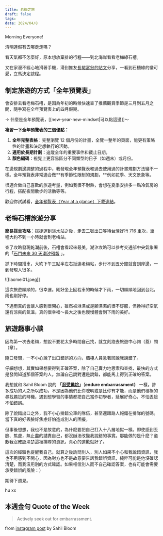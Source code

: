 ```yaml
---
title: 老梅之旅
draft: false
tags: 
date: 2024/04/8
---
```

Morning Everyone!

清明連假有去哪走走嗎？

看天氣都不怎麼好，原本想放棄排的行程——到北海岸看看老梅綠石槽。

又在家漫不經心地滑著手機，滑到推友[長裙富翁的貼文](https://twitter.com/heimlichkeiten/status/1776122632053878792)分享，一看到石槽綠的蠻可愛，立馬決定啟程。


## 制定旅遊的方式「全年預覽表」

會安排去看老梅石槽，是因為年初的時候快速查了推薦觀賞季節是三月到五月之間，隨手寫在全年預覽表上的四月假期。

→ 什麼是全年預覽表，[[new-year-new-mindset|可以點這邊]]～

**複習一下全年預覽表的三個優點：**

1. **全年完整表格**：完整瀏覽 12 個月份的計畫，全覽一整年的頁面，能更有策略性的計畫和決定想執行的活動。
2. **適用於長期計劃**：追蹤全年的重要事件和截止日期。
3. **顏色編碼**：視覺上更容易區分不同類型的日子（如週末）或月份。

在邊規劃邊調整的過程中，我發現全年預覽表和過去使用過的計畫規劃方法蠻不一樣。全年預覽表非常適合做**有季節性限制的規劃，**例如花季、天文景象等。

很適合做自己喜歡的旅遊考量，例如我很不耐熱，會想在夏季安排多一點冷氣房的行程，搭配夜間散步的活動等等。

歡迎你試試看，[全年預覽表（Year at a glance）下載連結](https://docs.google.com/spreadsheets/d/1llBGh5gXi-3VW_afpNGn-FdotY83Mh2xC73DTQh8Jqs/copy)。



## 老梅石槽旅遊分享

**簡易搭車攻略**：搭捷運到淡水站之後，走去二號出口等待台灣好行 716 車次，車程大約不到一小時就會到老梅站。

查了攻略發現乾潮前後，石槽會看起來最美。潮汐攻略可以參考交通部中央氣象署的「[石門未來 30 天潮汐預報](https://www.cwa.gov.tw/V8/C/M/Fishery/tide_30day_MOD/T500022.html) 」。

抓下時間搭車，大約下午三點半左右抵達老梅站，步行不到五分鐘就會到岸邊，一到發現人很多。

![[laomei01.jpeg]]

這次旅遊順順的，很幸運。剛好坐上回程車的時候才下雨，一切順順地回到台北，雨也剛好停。

下過雨真的會讓人感到很開心，雖然被淋濕或是腳濕濕的很不舒服，但換得好空氣還有涼爽的氣溫，真的很幸福～長大之後也慢慢體會到下雨的美好。

## 旅遊趣事小談

因為第一次去老梅，想說不要花太多時間自己找，就立刻跑去旅遊中心詢（蓋）問（章）。

隨口發問，一不小心說了出口錯誤的方向，櫃檯人員急著回說我說錯了。

仔細想想，其實如果想要得到正確答案，除了自己賣力地思索和查找，最快的方式是發問知道那個答案的人，無論自己說對還是說錯，都能馬上得到正確的答案。

我想就和 Sahil Bloom 說的 **「[忍受尷尬](https://www.instagram.com/reel/C4LIPs2Aijo)」（endure embarrassment）** 一樣，許多成功的人之所以成功，不是因為他們比你聰明或是比你有才能，而是他們積極的尋找尷尬的時機，遇到想學習的事情都把自己當作初學者，延展好奇心，不怕丟臉不怕錯誤。

除了說錯出口之外，我不小心排錯公車的隊伍，甚至還跟路人報錯在排隊的號碼。當下真的好丟臉好焦慮好怕造成別人的困擾。

但事後想想，我也不是故意的，為什麼要把自己打入十八層地獄一樣。即使感到丟臉、焦慮，無止盡的譴責自己，都沒辦法改變我說錯的事實。那能做的是什麼？道歉我沒確認清楚這裡排隊的資訊，真心的道歉就好了。

這次的經驗也提醒我自己，就算之後詢問別人，別人如果不小心和我說錯資訊，我也不用感到不開心，因為對方也不是故意要告訴我錯誤資訊，純粹可能是他沒確認清楚，而我沒用別的方式確認。如果相信別人而不自己確認答案，也有可能會需要承受錯誤的風險：）

期待下週見。

hu xx

## 本週金句 Quote of the Week

> Actively seek out for embarrassment.

from [instagram post](https://www.instagram.com/reel/C4LIPs2Aijo) by Sahil Bloom